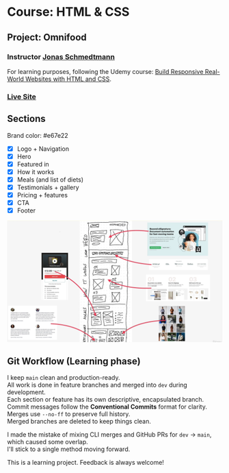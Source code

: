 # Course: HTML & CSS

## Project: Omnifood

### Instructor [Jonas Schmedtmann](https://jonas.io/)

For learning purposes, following the Udemy course:
[Build Responsive Real-World Websites with HTML and CSS](https://www.udemy.com/course/design-and-develop-a-killer-website-with-html5-and-css3/).

### [Live Site](https://omnifood-ren.netlify.app/)

## Sections

Brand color: #e67e22

- [x] Logo + Navigation
- [x] Hero
- [x] Featured in
- [x] How it works
- [x] Meals (and list of diets)
- [x] Testimonials + gallery
- [x] Pricing + features
- [x] CTA
- [x] Footer

![Web Layout Draft](./omnifood-assets/plan.webp)

## Git Workflow (Learning phase)

I keep `main` clean and production-ready.  
All work is done in feature branches and merged into `dev` during development.  
Each section or feature has its own descriptive, encapsulated branch.  
Commit messages follow the **Conventional Commits** format for clarity.  
Merges use `--no-ff` to preserve full history.  
Merged branches are deleted to keep things clean.

I made the mistake of mixing CLI merges and GitHub PRs for `dev` → `main`, which caused some overlap.  
I'll stick to a single method moving forward.

This is a learning project. Feedback is always welcome!
